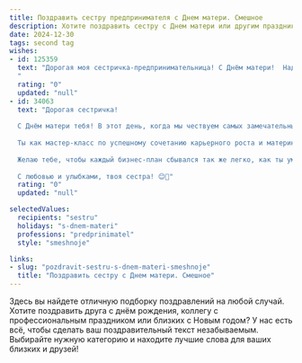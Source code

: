```yaml
---
title: Поздравить сестру предпринимателя с Днем матери. Смешное
description: Хотите поздравить сестру с Днем матери или другим праздником? Наш ИИ создаст незабываемое поздравление, а вы обязательно выделитесь среди других.  
date: 2024-12-30
tags: second tag
wishes:
- id: 125359
  text: "Дорогая моя сестричка-предпринимательница! С Днём матери!  Надеюсь, твой бизнес настолько успешен, что ты можешь позволить себе отдохнуть и насладиться этим праздником, не думая о дедлайнах и налоговых отчётах.  Пусть материнство приносит тебе не меньше прибыли, чем твой бизнес –  только в виде бесконечной любви и смеха (и немного меньше бессонных ночей, ладно?).  С праздником!
  "
  rating: "0"
  updated: "null"
- id: 34063
  text: "Дорогая сестричка!
  
  С Днём матери тебя! В этот день, когда мы чествуем самых замечательных мам, нельзя не отметить, что ты не только выдающийся предприниматель, но и мастер многозадачности! Сколько же дел ты успеваешь накрутить, как настоящая вертлявая фея бизнеса!
  
  Ты как мастер-класс по успешному сочетанию карьерного роста и материнства: ты не просто работаешь, а создаёшь настоящие шедевры! Если бы твою жизнь снимали в формате реалити-шоу, все мы бы залипли перед экранами с попкорном – столько захватывающего контента!
  
  Желаю тебе, чтобы каждый бизнес-план сбывался так же легко, как ты умеешь находить потерянные игрушки в шкафу. Пусть твои дети растут умными и успешными, а ты оставайся такой же уникальной и вдохновляющей!
  
  С любовью и улыбками, твоя сестра! 😊💐"
  rating: "0"
  updated: "null"

selectedValues:
  recipients: "sestru"
  holidays: "s-dnem-materi"
  professions: "predprinimatel"
  style: "smeshnoje"

links:
- slug: "pozdravit-sestru-s-dnem-materi-smeshnoje"
  title: "Поздравить сестру с Днем матери. Смешное"
---
```


Здесь вы найдете отличную подборку поздравлений на любой случай.
Хотите поздравить друга с днём рождения, коллегу с профессиональным праздником или близких с Новым годом? У нас есть всё, чтобы сделать ваш поздравительный текст незабываемым. Выбирайте нужную категорию и находите лучшие слова для ваших близких и друзей!

